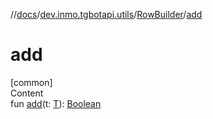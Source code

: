 //[docs](../../../index.md)/[dev.inmo.tgbotapi.utils](../index.md)/[RowBuilder](index.md)/[add](add.md)



# add  
[common]  
Content  
fun [add](add.md)(t: [T](index.md)): [Boolean](https://kotlinlang.org/api/latest/jvm/stdlib/kotlin/-boolean/index.html)  



